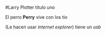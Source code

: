 #Larry Plotter titulo uno

El perro **Perry** vive con los tio

(Le hacen usar *internet explorer*) tiene un *usb*